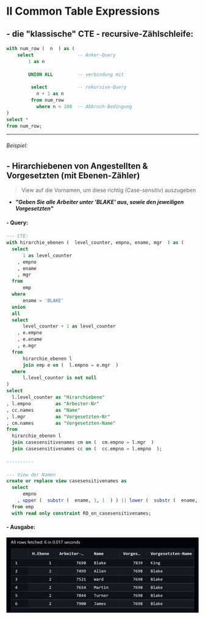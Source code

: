 <!--
# Ⅰ Views

-->
# Ⅱ Common Table Expressions

## - die "klassische" CTE - recursive-Zählschleife:
  ```sql
  with num_row (  n  ) as (
      select                -- Anker-Query
          1 as n    

          UNION ALL         -- verbindung mit

           select           -- rekursive-Query
             n + 1 as n
           from num_row
             where n < 100  -- Abbruch-Bedingung
  )
  select *
  from num_row;
  ```

<!--
## - allgemein als `.json`:
  ```json
    "with_recursive": {
        "prefix": "*wr",
        "body": [
            "with ${1:cte_table_name} (  ${2:recutive_field}  ) as (",
            "   ",
            "  select                       -- Anchor-Query",
            "  ${2:recutive_field}          -- ",
            "  from ${4:table}              -- ",
            "    where ${5:start_condition} -- ",
            "   ",
            "   UNION ALL",
            "   ",
            "  select                       -- Recursive-Query",
            "  ${2:recutive_field}          -- ",
            "  from ${1:cte_table}          -- ",
            "    where ${6:end_condition}   -- ",
            "   ",
            ")",
            "select",
            "${7:output_field} as ${8:output_alias}",
            "from ${1:cte_table}"
        ],
        "description": "common-table-expression"
    }
  ```
-->

---
###### *Beispiel*: 
## - Hirarchiebenen von Angestellten & Vorgesetzten (mit Ebenen-Zähler)
   > View auf die Vornamen, um diese richtig (Case-sensitiv) auszugeben 

  - ***"Geben Sie alle Arbeiter unter 'BLAKE' aus, sowie den jeweiligen Vorgesetzten"***

 #### - Query:
 
  ```sql
  --- CTE:
  with hirarchie_ebenen (  level_counter, empno, ename, mgr  ) as (
    select
        1 as level_counter
      , empno
      , ename
      , mgr
    from
        emp
    where
        ename = 'BLAKE'
    union
    all
    select
        level_counter + 1 as level_counter
      , e.empno
      , e.ename
      , e.mgr
    from
        hirarchie_ebenen l
        join emp e on (  l.empno = e.mgr  )
    where
        l.level_counter is not null
  )
  select
    l.level_counter as "Hirarchiebene"
  , l.empno         as "Arbeiter-Nr"
  , cc.names        as "Name"
  , l.mgr           as "Vorgesetzten-Nr"
  , cm.names        as "Vorgesetzten-Name" 
  from
    hirarchie_ebenen l
    join casesensitivenames cm on (  cm.empno = l.mgr  )
    join casesensitivenames cc on (  cc.empno = l.empno  );

  ----------
  
  --- View der Namen
  create or replace view casesensitivenames as
    select
        empno
      , upper (  substr (  ename, 1, 1  ) ) || lower (  substr (  ename, 2  ) ) as names
    from emp
    with read only constraint RO_on_casesensitivenames;
  ```

#### - Ausgabe:
![output_BLAKE](./img/output_BLAKE.png)





